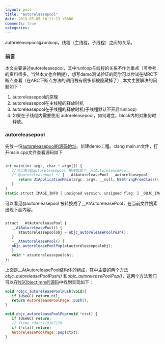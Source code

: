 ```yaml
---
layout: post
title: "autoreleasepool"
date: 2019-05-05 16:21:13 +0800
comments: true
categories: 
---
```

autoreleasepool与runloop，线程（主线程，子线程）之间的关系。<!--more-->
### 前言  
本文主要讲述autoreleasepool，其中runloop与线程的关系不作为重点（可参考的资料很多，当然本文也会稍提），想写demo测试验证的同学可以尝试在MRC下断点查看（在ARC下断点方法的调用栈有很多都被隐藏掉了）,本文主要解决的问题如下：  
1. autoreleasepool的原理
2. autoreleasepool在主线程的释放时机
3. autoreleasepool在子线程的释放时机(子线程默认不开启runloop)
4. 如果在子线程内需要使用 autoreleasepool，如何建立，block内的对象何时释放。
### autoreleasepool
先放一份[autoreleasepool的源码地址](https://opensource.apple.com/source/objc4/objc4-646/runtime/NSObject.mm.auto.html)。新建demo工程。clang main.m文件，打开main.cpp文件查看源码如下
```javascript

int main(int argc, char * argv[]) {
   //可以看见@autoreleasepool 被转换成了__AtAutoreleasePool。
   /* @autoreleasepool */ { __AtAutoreleasePool __autoreleasepool; 
      return UIApplicationMain(argc, argv, __null, NSStringFromClass(((Class (*)(id, SEL))(void *)objc_msgSend)((id)objc_getClass("AppDelegate"), sel_registerName("class"))));
   }
}
static struct IMAGE_INFO { unsigned version; unsigned flag; } _OBJC_IMAGE_INFO = { 0, 2 };
```
可以看见@autoreleasepool 被转换成了__AtAutoreleasePool，在当前文件搜索出现下面内容。
```javascript

struct __AtAutoreleasePool {
   __AtAutoreleasePool() {
      atautoreleasepoolobj = objc_autoreleasePoolPush();
   }
   ~__AtAutoreleasePool() {
   objc_autoreleasePoolPop(atautoreleasepoolobj);
   }
   void * atautoreleasepoolobj;
};
```
上面是\_\_AtAutoreleasePool结构体的组成，其中主要的两个方法 *objc_autoreleasePoolPush()* 和*objc_autoreleasePoolPop()*，这两个方法我们可以在[NSObject.mm的源码](https://opensource.apple.com/source/objc4/objc4-646/runtime/NSObject.mm.auto.html)中找到实现如下：
```javascript
void *objc_autoreleasePoolPush(void){
   if (UseGC) return nil;
   return AutoreleasePoolPage::push();
}

void objc_autoreleasePoolPop(void *ctxt) {
   if (UseGC) return;
   // fixme rdar://9167170
   if (!ctxt) return;
   AutoreleasePoolPage::pop(ctxt);
}
```
